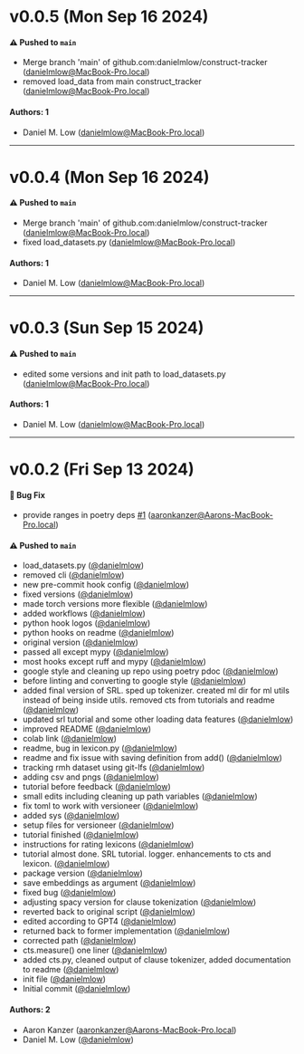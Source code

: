 # v0.0.5 (Mon Sep 16 2024)

#### ⚠️ Pushed to `main`

- Merge branch 'main' of github.com:danielmlow/construct-tracker (danielmlow@MacBook-Pro.local)
- removed load_data from main construct_tracker (danielmlow@MacBook-Pro.local)

#### Authors: 1

- Daniel M. Low (danielmlow@MacBook-Pro.local)

---

# v0.0.4 (Mon Sep 16 2024)

#### ⚠️ Pushed to `main`

- Merge branch 'main' of github.com:danielmlow/construct-tracker (danielmlow@MacBook-Pro.local)
- fixed load_datasets.py (danielmlow@MacBook-Pro.local)

#### Authors: 1

- Daniel M. Low (danielmlow@MacBook-Pro.local)

---

# v0.0.3 (Sun Sep 15 2024)

#### ⚠️ Pushed to `main`

- edited some versions and init path to load_datasets.py (danielmlow@MacBook-Pro.local)

#### Authors: 1

- Daniel M. Low (danielmlow@MacBook-Pro.local)

---

# v0.0.2 (Fri Sep 13 2024)

#### 🐛 Bug Fix

- provide ranges in poetry deps [#1](https://github.com/danielmlow/construct-tracker/pull/1) (aaronkanzer@Aarons-MacBook-Pro.local)

#### ⚠️ Pushed to `main`

- load_datasets.py ([@danielmlow](https://github.com/danielmlow))
- removed cli ([@danielmlow](https://github.com/danielmlow))
- new pre-commit hook config ([@danielmlow](https://github.com/danielmlow))
- fixed versions ([@danielmlow](https://github.com/danielmlow))
- made torch versions more flexible ([@danielmlow](https://github.com/danielmlow))
- added workflows ([@danielmlow](https://github.com/danielmlow))
- python hook logos ([@danielmlow](https://github.com/danielmlow))
- python hooks on readme ([@danielmlow](https://github.com/danielmlow))
- original version ([@danielmlow](https://github.com/danielmlow))
- passed all except mypy ([@danielmlow](https://github.com/danielmlow))
- most hooks except ruff and mypy ([@danielmlow](https://github.com/danielmlow))
- google style and cleaning up repo using poetry pdoc ([@danielmlow](https://github.com/danielmlow))
- before linting and converting to google style ([@danielmlow](https://github.com/danielmlow))
- added final version of SRL. sped up tokenizer. created ml dir for ml utils instead of being inside utils. removed cts from tutorials and readme ([@danielmlow](https://github.com/danielmlow))
- updated srl tutorial and some other loading data features ([@danielmlow](https://github.com/danielmlow))
- improved README ([@danielmlow](https://github.com/danielmlow))
- colab link ([@danielmlow](https://github.com/danielmlow))
- readme, bug in lexicon.py ([@danielmlow](https://github.com/danielmlow))
- readme and fix issue with saving definition from add() ([@danielmlow](https://github.com/danielmlow))
- tracking rmh dataset using git-lfs ([@danielmlow](https://github.com/danielmlow))
- adding csv and pngs ([@danielmlow](https://github.com/danielmlow))
- tutorial before feedback ([@danielmlow](https://github.com/danielmlow))
- small edits including cleaning up path variables ([@danielmlow](https://github.com/danielmlow))
- fix toml to work with versioneer ([@danielmlow](https://github.com/danielmlow))
- added sys ([@danielmlow](https://github.com/danielmlow))
- setup files for versioneer ([@danielmlow](https://github.com/danielmlow))
- tutorial finished ([@danielmlow](https://github.com/danielmlow))
- instructions for rating lexicons ([@danielmlow](https://github.com/danielmlow))
- tutorial almost done. SRL tutorial. logger. enhancements to cts and lexicon. ([@danielmlow](https://github.com/danielmlow))
- package version ([@danielmlow](https://github.com/danielmlow))
- save embeddings as argument ([@danielmlow](https://github.com/danielmlow))
- fixed bug ([@danielmlow](https://github.com/danielmlow))
- adjusting spacy version for clause tokenization ([@danielmlow](https://github.com/danielmlow))
- reverted back to original script ([@danielmlow](https://github.com/danielmlow))
- edited according to GPT4 ([@danielmlow](https://github.com/danielmlow))
- returned back to former implementation ([@danielmlow](https://github.com/danielmlow))
- corrected path ([@danielmlow](https://github.com/danielmlow))
- cts.measure() one liner ([@danielmlow](https://github.com/danielmlow))
- added cts.py, cleaned output of clause tokenizer, added documentation to readme ([@danielmlow](https://github.com/danielmlow))
- init file ([@danielmlow](https://github.com/danielmlow))
- Initial commit ([@danielmlow](https://github.com/danielmlow))

#### Authors: 2

- Aaron Kanzer (aaronkanzer@Aarons-MacBook-Pro.local)
- Daniel M. Low ([@danielmlow](https://github.com/danielmlow))
